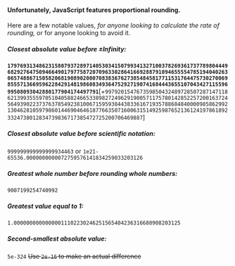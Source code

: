 #### Unfortunately, JavaScript features proportional rounding.
Here are a few notable values, *for anyone looking to calculate the rate of rounding,* or for anyone looking to avoid it.
##### Closest absolute value before ±Infinity:
**`179769313486231580793728971405303415079934132710037826936173778980444968292764750946649017977587207096330286416692887910946555547851940402630657488671505820681908902000708383676273854845817711531764475730270069855571366959622842914819860834936475292719074168444365510704342711559699508093042880177904174497791`**\[+`9979201547673598504324897285072871471186213993555970510405882466533898272496291900571175780142852257200163724564939022373763785492381006715959384438336167193578868484000098586299213046281059798601446904646187766350716006315149259876521361241978618923324738012834739836717385472725200706469887`]
##### Closest absolute value before scientific notation:
`999999999999999934463`  or  `1e21-65536.0000000000072759576141834259033203126`
##### Greatest whole number before rounding whole numbers:
`9007199254740992`
##### Greatest value equal to 1:
`1.00000000000000011102230246251565404236316680908203125`
##### Second-smallest absolute value:
`5e-324`  ~~Use `2e-16` to make an actual difference~~
